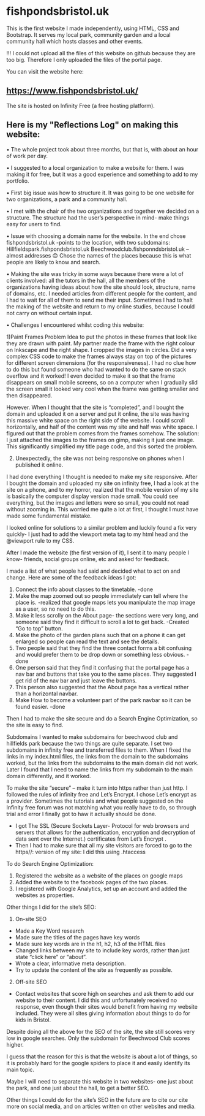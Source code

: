 # fishpondsbristol.uk
This is the first website I made independently, using HTML, CSS and Bootstrap. It serves my local park, community garden and a local community hall which hosts classes and other events.

!!! I could not upload all the files of this website on github because they are too big. 
Therefore I only uploaded the files of the portal page. 

You can visit the website here: 
## https://www.fishpondsbristol.uk/

The site is hosted on Infinity Free (a free hosting platform). 


## Here is my "Reflections Log" on making this website: 

•	The whole project took about three months, but that is, with about an hour of work per day. 

•	I suggested to a local organization to make a website for them. I was making it for free, but it was a good experience and something to add to my portfolio. 

•	First big issue was how to structure it. It was going to be one website for two organizations, a park and a community hall. 

•	I met with the chair of the two organizations and together we decided on a structure. The structure had the user’s perspective in mind- make things easy for users to find. 


•	Issue with choosing a domain name for the website. In the end chose fishpondsbristol.uk -points to the location, with two subdomains:
Hillfieldspark.fishpondsbristol.uk
Beechwoodclub.fishponndsbristol.uk – almost addresses 😊 
Chose the names of the places because this is what people are likely to know and search.

•	Making the site was tricky in some ways because there were a lot of clients involved: all the tutors in the hall, all the members of the organizations having ideas about how the site should look, structure, name of domains, etc. I needed articles from different people for the content, and I had to wait for all of them to send me their input. Sometimes I had to halt the making of the website and return to my online studies, because I could not carry on without certain input. 

•	Challenges I encountered whilst coding this website: 

1)Paint Frames Problem
Idea to put the photos in these frames that look like they are drawn with paint.
My partner made the frame with the right colour on Inkscape and the right shape. 
I cropped the images in circles. 
Did a very complex CSS code to make the frames always stay on top of the pictures for different screen dimensions (for the responsiveness). I had no clue how to do this but found someone who had wanted to do the same on stack overflow and it worked! I even decided to make it so that the frame disappears on small mobile screens, so on a computer when I gradually slid the screen small it looked very cool when the frame was getting smaller and then disappeared. 


However. When I thought that the site is “completed”, and I bought the domain and uploaded it on a server and put it online, the site was having this massive white space on the right side of the website. I could scroll horizontally, and half of the content was my site and half was white space. I figured out that the problem comes from the frames somehow.
The solution:  I just attached the images to the frames on gimp, making it just one image. This significantly simplified my title page code, and this sorted the problem. 

2) Unexpectedly, the site was not being responsive on phones when I published it online.

I had done everything I thought is needed to make my site responsive. After I bought the domain and uploaded my site on infinity free, I had a look at the site on a phone, and to my horror, realized that the mobile version of my site is basically the computer display version made small. You could see everything, but the images and letters were so small, you could not read without zooming in. 
This worried me quite a lot at first, I thought I must have made some fundamental mistake. 

I looked online for solutions to a similar problem and luckily found a fix very quickly- I just had to add the viewport meta tag to my html head and the @viewport rule to my CSS. 

After I made the website (the first version of it), I sent it to many people I know- friends, social groups online, etc and asked for feedback. 

I made a list of what people had said and decided what to act on and change. 
Here are some of the feedback ideas I got: 

1)	Connect the info about classes to the timetable.
-done
2)	Make the map zoomed out so people immediately can tell where the place is. 
-realized that google maps lets you manipulate the map image as a user, so no need to do this.
3)	Make it less scrolly on the About page- the sections were very long, and someone said they find it difficult to scroll a lot to get back. 
-Created “Go to top” button.
4)	Make the photo of the garden plans such that on a phone it can get enlarged so people can read the text and see the details. 
5)	Two people said that they find the three contact forms a bit confusing and would prefer them to be drop down or something less obvious. 
-done
6)	One person said that they find it confusing that the portal page has a nav bar and buttons that take you to the same places. They suggested I get rid of the nav bar and just leave the buttons. 
7)	This person also suggested that the About page has a vertical rather than a horizontal navbar.
8)	Make How to become a volunteer part of the park navbar so it can be found easier. 
-done


Then I had to make the site secure and do a Search Engine Optimization, so the site is easy to find. 

Subdomains
I wanted to make subdomains for beechwood club and hillfields park because the two things are quite separate. I set two subdomains in infinity free and transferred files to them. When I fixed the links in my index.html files, the links from the domain to the subdomains worked, but the links from the subdomains to the main domain did not work. 
Later I found that I need to name the links from my subdomain to the main domain differently, and it worked. 

To make the site “secure” – make it turn into https rather than just http. 
I followed the rules of infinity free and Let’s Encrypt. I chose Let’s encrypt as a provider. Sometimes the tutorials and what people suggested on the Infinity free forum was not matching what you really have to do, so through trial and error I finally got to haw it actually should be done. 
-	I got The SSL (Secure Sockets Layer- Protocol for web browsers and servers that allows for the authentication, encryption and decryption of data sent over the Internet.) certificates from Let’s Encrypt .
-	Then I had to make sure that all my site visitors are forced to go to the https//: version of my site: I did this using .htaccess

To do Search Engine Optimization:

1) Registered the website as a website of the places on google maps
2) Added the website to the facebook pages of the two places. 
3)  I registered with Google Analytics, set up an account and added the websites as properties. 


Other things I did for the site’s SEO: 
1)	On-site SEO

-	Made a Key Word research
-	Made sure the titles of the pages have key words
-	Made sure key words are in the h1, h2, h3 of the HTML files
-	Changed links between my site to include key words, rather than just state “click here” or “about”. 
-	Wrote a clear, informative meta description. 
-	Try to update the content of the site as frequently as possible.

2)	Off-site SEO
-	Contact websites that score high on searches and ask them to add our website to their content. I did this and unfortunately received no response, even though their sites would benefit from having my website included. They were all sites giving information about things to do for kids in Bristol.

Despite doing all the above for the SEO of the site, the site still scores very low in google searches. Only the subdomain for Beechwood Club scores higher. 

I guess that the reason for this is that the website is about a lot of things, so it is probably hard for the google spiders to place it and easily identify its main topic. 

Maybe I will need to separate this website in two websites- one just about the park, and one just about the hall, to get a better SEO. 

Other things I could do for the site’s SEO in the future are to cite our cite more on social media, and on articles written on other websites and media. 


